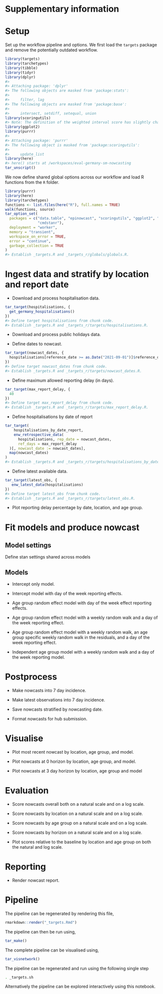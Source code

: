 Supplementary information
================

# Setup

Set up the workflow pipeline and options. We first load the `targets`
package and remove the potentially outdated workflow.

``` r
library(targets)
library(tarchetypes)
library(tibble)
library(tidyr)
library(dplyr)
#> 
#> Attaching package: 'dplyr'
#> The following objects are masked from 'package:stats':
#> 
#>     filter, lag
#> The following objects are masked from 'package:base':
#> 
#>     intersect, setdiff, setequal, union
library(scoringutils)
#> Note: The definition of the weighted interval score has slightly changed in version 0.1.5. If you want to use the old definition, use the argument `count_median_twice = TRUE` in the function `eval_forecasts()`
library(ggplot2)
library(purrr)
#> 
#> Attaching package: 'purrr'
#> The following object is masked from 'package:scoringutils':
#> 
#>     update_list
library(here)
#> here() starts at /workspaces/eval-germany-sm-nowcasting
tar_unscript()
```

We now define shared global options across our workflow and load R
functions from the `R` folder.

``` r
library(purrr)
library(here)
library(tarchetypes)
functions <- list.files(here("R"), full.names = TRUE)
walk(functions, source)
tar_option_set(
  packages = c("data.table", "epinowcast", "scoringutils", "ggplot2", "purrr",
               "cmdstanr"),
  deployment = "worker",
  memory = "transient",
  workspace_on_error = TRUE,
  error = "continue",
  garbage_collection = TRUE
)
#> Establish _targets.R and _targets_r/globals/globals.R.
```

# Ingest data and stratify by location and report date

  - Download and process hospitalisation data.

<!-- end list -->

``` r
tar_target(hospitalisations, {
  get_germany_hospitalisations()
})
#> Define target hospitalisations from chunk code.
#> Establish _targets.R and _targets_r/targets/hospitalisations.R.
```

  - Download and process public holidays data.

  - Define dates to nowcast.

<!-- end list -->

``` r
tar_target(nowcast_dates, {
  hospitalisations[reference_date >= as.Date("2021-09-01")]$reference_date[1:7]
})
#> Define target nowcast_dates from chunk code.
#> Establish _targets.R and _targets_r/targets/nowcast_dates.R.
```

  - Define maximum allowed reporting delay (in days).

<!-- end list -->

``` r
tar_target(max_report_delay, {
  40
})
#> Define target max_report_delay from chunk code.
#> Establish _targets.R and _targets_r/targets/max_report_delay.R.
```

  - Define hospitalisations by date of report

<!-- end list -->

``` r
tar_target(
    hospitalisations_by_date_report,
    enw_retrospective_data(
      hospitalisations, rep_date = nowcast_dates,
      ref_days = max_report_delay
  )[, nowcast_date := nowcast_dates],
  map(nowcast_dates)
)
#> Establish _targets.R and _targets_r/targets/hospitalisations_by_date_report.R.
```

  - Define latest available data.

<!-- end list -->

``` r
tar_target(latest_obs, {
   enw_latest_data(hospitalisations)
})
#> Define target latest_obs from chunk code.
#> Establish _targets.R and _targets_r/targets/latest_obs.R.
```

  - Plot reporting delay percentage by date, location, and age group.

# Fit models and produce nowcast

## Model settings

Define stan settings shared across models

## Models

  - Intercept only model.

  - Intercept model with day of the week reporting effects.

  - Age group random effect model with day of the week effect reporting
    effects.

  - Age group random effect model with a weekly random walk and a day of
    the week reporting effect.

  - Age group random effect model with a weekly random walk, an age
    group specific weekly random walk in the residuals, and a day of the
    week reporting effect.

  - Independent age group model with a weekly random walk and a day of
    the week reporting model.

# Postprocess

  - Make nowcasts into 7 day incidence.

  - Make latest observations into 7 day incidence.

  - Save nowcasts stratified by nowcasting date.

  - Format nowcasts for hub submission.

# Visualise

  - Plot most recent nowcast by location, age group, and model.

  - Plot nowcasts at 0 horizon by location, age group, and model.

  - Plot nowcasts at 3 day horizon by location, age group and model

# Evaluation

  - Score nowcasts overall both on a natural scale and on a log scale.

  - Score nowcasts by location on a natural scale and on a log scale.

  - Score nowcasts by age group on a natural scale and on a log scale.

  - Score nowcasts by horizon on a natural scale and on a log scale.

  - Plot scores relative to the baseline by location and age group on
    both the natural and log scale.

# Reporting

  - Render nowcast report.

# Pipeline

The pipeline can be regenerated by rendering this file,

``` r
rmarkdown::render("_targets.Rmd")
```

The pipeline can then be run using,

``` r
tar_make()
```

The complete pipeline can be visualised using,

``` r
tar_visnetwork()
```

The pipeline can be regenerated and run using the following single step

``` bash
. _targets.sh
```

Alternatively the pipeline can be explored interactively using this
notebook.
